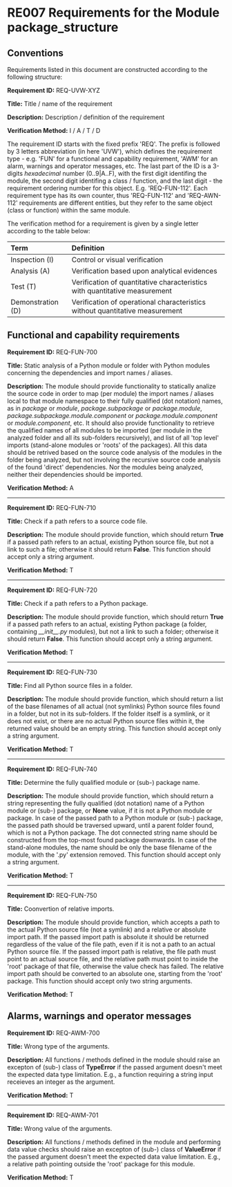 # RE007 Requirements for the Module package_structure

## Conventions

Requirements listed in this document are constructed according to the following structure:

**Requirement ID:** REQ-UVW-XYZ

**Title:** Title / name of the requirement

**Description:** Description / definition of the requirement

**Verification Method:** I / A / T / D

The requirement ID starts with the fixed prefix 'REQ'. The prefix is followed by 3 letters abbreviation (in here 'UVW'), which defines the requirement type - e.g. 'FUN' for a functional and capability requirement, 'AWM' for an alarm, warnings and operator messages, etc. The last part of the ID is a 3-digits *hexadecimal* number (0..9|A..F), with the first digit identifing the module, the second digit identifing a class / function, and the last digit - the requirement ordering number for this object. E.g. 'REQ-FUN-112'. Each requirement type has its own counter, thus 'REQ-FUN-112' and 'REQ-AWN-112' requirements are different entities, but they refer to the same object (class or function) within the same module.

The verification method for a requirement is given by a single letter according to the table below:

| **Term**          | **Definition**                                                               |
| :---------------- | :--------------------------------------------------------------------------- |
| Inspection (I)    | Control or visual verification                                               |
| Analysis (A)      | Verification based upon analytical evidences                                 |
| Test (T)          | Verification of quantitative characteristics with quantitative measurement   |
| Demonstration (D) | Verification of operational characteristics without quantitative measurement |

## Functional and capability requirements

**Requirement ID:** REQ-FUN-700

**Title:** Static analysis of a Python module or folder with Python modules concerning the dependencies and import names / aliases.

**Description:** The module should provide functionality to statically analize the source code in order to map (per module) the import names / aliases local to that module namespace to their fully qualified (dot notation) names, as in *package* or *module*, *package.subpackage* or *package.module*, *package.subpackage.module.component* or *package.module.component* or *module.component*, etc. It should also provide functionality to retrieve the qualified names of all modules to be imported (per module in the analyzed folder and all its sub-folders recursively), and list of all 'top level' imports (stand-alone modules or 'roots' of the packages). All this data should be retrived based on the source code analysis of the modules in the folder being analyzed, but not involving the recursive source code analysis of the found 'direct' dependencies. Nor the modules being analyzed, neither their dependencies should be imported.

**Verification Method:** A

---

**Requirement ID:** REQ-FUN-710

**Title:** Check if a path refers to a source code file.

**Description:** The module should provide function, which should return **True** if a passed path refers to an actual, existing Python source file, but not a link to such a file; otherwise it should return **False**. This function should accept only a string argument.

**Verification Method:** T

---

**Requirement ID:** REQ-FUN-720

**Title:** Check if a path refers to a Python package.

**Description:** The module should provide function, which should return **True** if a passed path refers to an actual, existing Python package (a folder, containing *\_\_init\_\_.py* modules), but not a link to such a folder; otherwise it should return **False**. This function should accept only a string argument.

**Verification Method:** T

---

**Requirement ID:** REQ-FUN-730

**Title:** Find all Python source files in a folder.

**Description:** The module should provide function, which should return a list of the base filenames of all actual (not symlinks) Python source files found in a folder, but not in its sub-folders. If the folder itself is a symlink, or it does not exist, or there are no actual Python source files within it, the returned value should be an empty string. This function should accept only a string argument.

**Verification Method:** T

---

**Requirement ID:** REQ-FUN-740

**Title:** Determine the fully qualified module or (sub-) package name.

**Description:** The module should provide function, which should return a string representing the fully qualified (dot notation) name of a Python module or (sub-) package, or **None** value, if it is not a Python module or package. In case of the passed path to a Python module or (sub-) package, the passed path should be traversed upward, until a parent folder found, which is not a Python package. The dot connected string name should be constructed from the top-most found package downwards. In case of the stand-alone modules, the name should be only the base filename of the module, with the '.py' extension removed. This function should accept only a string argument.

**Verification Method:** T

---

**Requirement ID:** REQ-FUN-750

**Title:** Coonvertion of relative imports.

**Description:** The module should provide function, which accepts a path to the actual Python source file (not a symlink) and a relative or absolute import path. If the passed import path is absolute it should be returned regardless of the value of the file path, even if it is not a path to an actual Python source file. If the passed import path is relative, the file path must point to an actual source file, and the relative path must point to inside the 'root' package of that file, otherwise the value check has failed. The relative import path should be converted to an absolute one, starting from the 'root' package. This function should accept only two string arguments.

**Verification Method:** T

## Alarms, warnings and operator messages

**Requirement ID:** REQ-AWM-700

**Title:** Wrong type of the arguments.

**Description:** All functions / methods defined in the module should raise an excepton of (sub-) class of **TypeError** if the passed argument doesn't meet the expected data type limitation. E.g., a function requiring a string input receieves an integer as the argument.

**Verification Method:** T

---

**Requirement ID:** REQ-AWM-701

**Title:** Wrong value of the arguments.

**Description:** All functions / methods defined in the module and performing data value checks should raise an excepton of (sub-) class of **ValueError** if the passed argument doesn't meet the expected data value limitation. E.g., a relative path pointing outside the 'root' package for this module.

**Verification Method:** T
